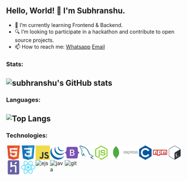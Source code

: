 ## Hello, World! 👋 I'm Subhranshu.


- 🌱 I’m currently learning Frontend & Backend.
- 🔍 I’m looking to participate in a hackathon and contribute to open source projects.
- 📫 How to reach me: [Whatsapp](https://api.whatsapp.com/send?phone=918249587552&text=Hi%20Subhranshu!%20I%20am%20from%20Github%20Profile.) [Email](mailto:subhransuchoudhury00@gmail.com)

### Stats:
![subhranshu's GitHub stats](https://github-readme-stats.vercel.app/api?username=subhranshuchoudhury&show_icons=true&theme=radical)
---
### Languages:
![Top Langs](https://github-readme-stats.vercel.app/api/top-langs/?username=subhranshuchoudhury&langs_count=10&layout=compact)
---
### Technologies:
<img align="left" alt="HTML5" width="40px" src="https://github.com/devicons/devicon/blob/master/icons/html5/html5-original.svg">
<img align="left" alt="CSS3" width="40px" src="https://github.com/devicons/devicon/blob/master/icons/css3/css3-original.svg">
<img align="left" alt="JavaScript" width="40px" src="https://github.com/devicons/devicon/blob/master/icons/javascript/javascript-original.svg">
<img align="left" alt="JQuery" width="40px" src="https://github.com/devicons/devicon/blob/master/icons/jquery/jquery-original.svg">
<img align="left" alt="Bootstrap" width="40px" src="https://github.com/devicons/devicon/blob/master/icons/bootstrap/bootstrap-plain.svg">
<img align="left" alt="MySQL" width="40px" src="https://github.com/devicons/devicon/blob/master/icons/mysql/mysql-original.svg">
<img align="left" alt="NodeJS" width="40px" src="https://github.com/devicons/devicon/blob/master/icons/nodejs/nodejs-plain.svg">
<img align="left" alt="MongoDB" width="40px" src="https://github.com/devicons/devicon/blob/master/icons/mongodb/mongodb-plain.svg">
<img align="left" alt="Express" width="40px" src="https://github.com/devicons/devicon/blob/master/icons/express/express-original-wordmark.svg">
<img align="left" alt="C-lang" width="40px" src="https://github.com/devicons/devicon/blob/master/icons/c/c-plain.svg">
<img align="left" alt="npm" width="40px" src="https://github.com/devicons/devicon/blob/master/icons/npm/npm-original-wordmark.svg">
<img align="left" alt="bash" width="40px" src="https://github.com/devicons/devicon/blob/master/icons/bash/bash-plain.svg">
<img align="left" alt="heroku" width="40px" src="https://github.com/devicons/devicon/blob/master/icons/heroku/heroku-plain.svg">
<img align="left" alt="react" width="40px" src="https://raw.githubusercontent.com/devicons/devicon/master/icons/react/react-original.svg">
<img align="left" alt="ejs" width="40px" src="https://cdn.icon-icons.com/icons2/2107/PNG/512/file_type_ejs_icon_130626.png">
<img align="left" alt="java" width="40px" src="https://cdn.jsdelivr.net/gh/devicons/devicon/icons/java/java-original.svg">
<img align="left" alt="git" width="40px" src="https://cdn.jsdelivr.net/gh/devicons/devicon/icons/git/git-original.svg">




[Twitter]:(https://twitter.com/subhransureal)
[Profile]:(https://www.peerlist.io/subhranshu)
[Gmail]:(mailto:subhransuchoudhury00@gmail.com)
